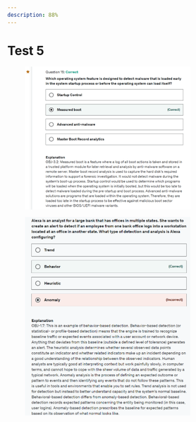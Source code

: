 ```yaml
---
description: 88%
---
```


# Test 5



<div align="left"><figure><img src="../../.gitbook/assets/image (163).png" alt="" width="375"><figcaption></figcaption></figure></div>

<div align="left"><figure><img src="../../.gitbook/assets/image (164).png" alt="" width="375"><figcaption></figcaption></figure></div>
